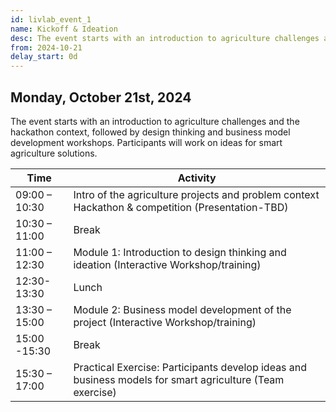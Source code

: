 ```yaml
---
id: livlab_event_1
name: Kickoff & Ideation
desc: The event starts with an introduction to agriculture challenges and the hackathon context, followed by design thinking and business model development workshops. Participants will work on ideas for smart agriculture solutions.
from: 2024-10-21
delay_start: 0d
---
```


## Monday, October 21st, 2024
The event starts with an introduction to agriculture challenges and the hackathon context, followed by design thinking and business model development workshops. Participants will work on ideas for smart agriculture solutions.

<table>
  <thead>
    <tr>
      <th>Time</th>
      <th>Activity</th>
    </tr>
  </thead>
  <tbody> 
  <tr>
      <td>09:00 – 10:30</td>
      <td>Intro of the agriculture projects and problem context Hackathon &amp; competition (Presentation-TBD)</td>
    </tr>
    <tr>
      <td>10:30 – 11:00</td>
      <td> Break</td>
    </tr>
    <tr>
      <td>11:00 – 12:30</td>
      <td> Module 1: Introduction to design thinking and ideation (Interactive Workshop/training)</td>
    </tr>
    <tr>
      <td>12:30-13:30</td>
      <td> Lunch</td>
    </tr>
    <tr>
      <td>13:30 – 15:00</td>
      <td> Module 2: Business model development of the project (Interactive Workshop/training)</td>
    </tr>
    <tr>
      <td>15:00 -15:30</td>
      <td> Break</td>
    </tr>
    <tr>
      <td>15:30 – 17:00</td>
      <td> Practical Exercise: Participants develop ideas and business models for smart agriculture (Team exercise)</td>
    </tr>
    
  </tbody>
</table>

